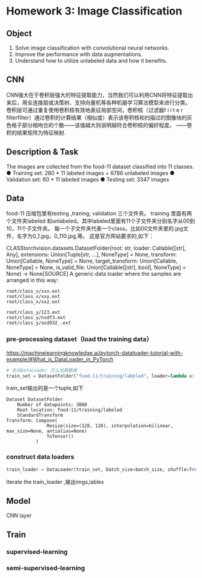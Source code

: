 
<!-- https://www.heywhale.com/mw/project/61133875aca2460017a464a5 -->

# Homework 3: Image Classification
## Object
1. Solve image classification with convolutional neural networks.
2. Improve the performance with data augmentations.
3. Understand how to utilize unlabeled data and how it benefits.

## CNN
CNN强大在于卷积层强大的特征提取能力，当然我们可以利用CNN将特征提取出来后，用全连接层或决策树、支持向量机等各种机器学习算法模型来进行分类。
卷积层可通过重复使用卷积核有效地表征局部空间，卷积核（过滤器f i l t e r filterfilter）通过卷积的计算结果（相似度）表示该卷积核和扫描过的图像块的灰色格子部分相吻合的个数——该值越大则说明越符合卷积核的偏好程度。
——卷积的结果矩阵为特征映射. 

## Description & Task
The images are collected from the food-11 dataset classified into 11 classes.
● Training set: 280 * 11 labeled images + 6786 unlabeled images
● Validation set: 60 * 11 labeled images
● Testing set: 3347 images

## Data
food-11 压缩包里有testing ,traning, validation 三个文件夹。
training 里面有两个文件夹labeled 和unlabeled。其中labeled里面有11个子文件夹分别名字从00到10，11个子文件夹。
每一个子文件夹代表一个class。比如00文件夹里的.jpg文件，名字为0_1.jpg，0_110.jpg,等。
这是官方网站要求的,如下：

CLASStorchvision.datasets.DatasetFolder(root: str, loader: Callable[[str], Any], extensions: Union[Tuple[str, ...], NoneType] = None, transform: Union[Callable, NoneType] = None, target_transform: Union[Callable, NoneType] = None, is_valid_file: Union[Callable[[str], bool], NoneType] = None) → None[SOURCE]
A generic data loader where the samples are arranged in this way:
```
root/class_x/xxx.ext
root/class_x/xxy.ext
root/class_x/xxz.ext

root/class_y/123.ext
root/class_y/nsdf3.ext
root/class_y/asd932_.ext
```
###  pre-processing dataset（load the training data）
https://machinelearningknowledge.ai/pytorch-dataloader-tutorial-with-example/#What_is_DataLoader_in_PyTorch

```python
# 告诉DataLoader 怎么加载数据
train_set = DatasetFolder("food-11/training/labeled", loader=lambda x: Image.open(x), extensions="jpg", transform=train_tfm)
```
train_set输出的是一个tuple,如下
```
Dataset DatasetFolder
    Number of datapoints: 3080
    Root location: food-11/training/labeled
    StandardTransform
Transform: Compose(
               Resize(size=(128, 128), interpolation=bilinear, max_size=None, antialias=None)
               ToTensor()
           )
  ```
  
### construct data loaders 
```python
train_loader = DataLoader(train_set, batch_size=batch_size, shuffle=True, num_workers=8, pin_memory=True)
```
Iterate the train_loader ,输出imgs,lables 

## Model
CNN layer

## Train
### supervised-learning

### semi-supervised-learning



